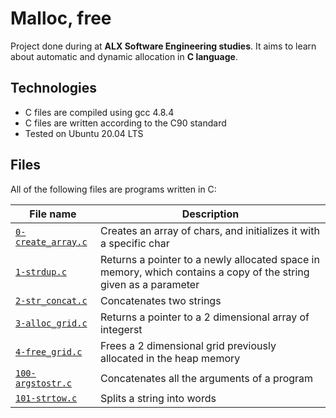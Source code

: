 # Malloc, free

Project done during at **ALX Software Engineering studies**. It aims to learn about automatic and dynamic allocation in **C language**.

## Technologies
* C files are compiled using gcc 4.8.4
* C files are written according to the C90 standard
* Tested on Ubuntu 20.04 LTS

## Files
All of the following files are programs written in C:

| File name | Description |
| ------------ | ----------- |
| [`0-create_array.c`](https://github.com/Yemiluna/alx-system_engineering-devops/blob/main/0x0B-malloc_free/0-create_array.c) | Creates an array of chars, and initializes it with a specific char |
| [`1-strdup.c`](https://github.com/Yemiluna/alx-system_engineering-devops/blob/main/0x0B-malloc_free/1-strdup.c) | Returns a pointer to a newly allocated space in memory, which contains a copy of the string given as a parameter |
| [`2-str_concat.c`](https://github.com/Yemiluna/alx-system_engineering-devops/blob/main/0x0B-malloc_free/2-str_concat.c) | Concatenates two strings |
| [`3-alloc_grid.c`](https://github.com/Yemiluna/alx-system_engineering-devops/blob/main/0x0B-malloc_free/3-alloc_grid.c) | Returns a pointer to a 2 dimensional array of integerst |
| [`4-free_grid.c`](https://github.com/Yemiluna/alx-system_engineering-devops/blob/main/0x0B-malloc_free/1-strdup.c) | Frees a 2 dimensional grid previously allocated in the heap memory |
| [`100-argstostr.c`](https://github.com/Yemiluna/alx-system_engineering-devops/blob/main/0x0B-malloc_free/100-argstostr.c) | Concatenates all the arguments of a program |
| [`101-strtow.c`](https://github.com/Yemiluna/alx-system_engineering-devops/blob/main/0x0B-malloc_free/101-strtow.c) | Splits a string into words |






